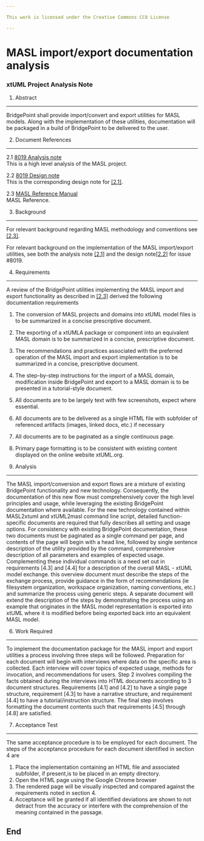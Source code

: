 ```yaml
---

This work is licensed under the Creative Commons CC0 License

---
```


# MASL import/export documentation analysis
### xtUML Project Analysis Note


1. Abstract
-----------
BridgePoint shall provide import/convert and export utilities for MASL models. Along with the 
implementation of these utilities, documentation will be packaged in a build of 
BridgePoint to be delivered to the user.

2. Document References
----------------------
<a id="2.1"></a>2.1 [8019 Analysis note](https://github.com/cortlandstarrett/mc/blob/8019_progen3/doc/notes/8019_masl/8019_masl_ant.md)  
This is a high level analysis of the MASL project.  

<a id="2.2"></a>2.2 [8019 Design note](https://github.com/cortlandstarrett/mc/blob/8019_progen3/doc/notes/8019_masl/8019_masl_dnt.md)  
This is the corresponding design note for [[2.1]](#2.1).  

<a id="2.3"></a>2.3 [MASL Reference Manual](https://github.com/leviathan747/mc/blob/8320_packaging/doc/notes/8073_masl_parser/8073_masl_parser.dnt.md)  
MASL Reference.  
  

3. Background
-------------
For relevant background regarding MASL methodology and conventions see [[2.3]](#2.3).

For relevant background on the implementation of the MASL import/export utilities, see both the 
analysis note [[2.1]](#2.1) and the design note[[2.2]](#2.2) for issue #8019.

4. Requirements
---------------

A review of the BridgePoint utilities implementing the MASL import and export functionality as described in [[2.3]](#2.3) derived the following documentation requirements

1. The conversion of MASL projects and domains into xtUML model files is to be summarized in a concise prescriptive document. 

2. The exporting of a xtUMLA package or component into an equivalent MASL domain is to be summarized in a concise, prescriptive document. 

3. The recommendations and practices associated with the preferred operation of the MASL import and export implementation is to be summarized in a 
concise, prescriptive document.

4. The step-by-step instructions for the import of a MASL domain, modification inside BridgePoint and export to a MASL domain is to be presented in 
a tutorial-style document.

5. All documents are to be largely text with few screenshots, expect where essential.

6. All documents are to be delivered as a single HTML file with subfolder of referenced artifacts (images, linked docs, etc.) if necessary

7. All documents are to be paginated as a single continuous page.

8. Primary page formatting is to be consistent with existing content displayed on the online website xtUML.org.  



5. Analysis
-----------

The MASL import/conversion and export flows are a mixture of existing BridgePoint functionality and new technology. Consequently, the documentation
of this new flow must comprehensively cover the high level principles and usage, while leveraging the existing BridgePoint documentation where available.
For the new technology contained within MASL2xtuml and xtUML2masl command line script, detailed function-specific documents are required that fully describes
all setting and usage options. For consistency with existing BridgePoint documentation, these two documents must be paginated as a single command per page, and contents
of the page will begin with a head line, followed by single sentence description of the utility provided by the command, comprehensive description of all parameters 
and examples of expected usage. Complementing these individual commands is a need set out in requirements [4.3] and [4.4] for a description of the overall MASL - xtUML model 
exchange. this overview document must describe the steps of the exchange process, provide guidance in the form of recommendations (ie filesystem organization, workspace organization,
naming conventions, etc.) and summarize the process using generic steps. A separate document will extend the description of the steps by demonstrating the process 
using an example that originates in the MASL model representation is exported into xtUML where it is modified before being exported back into an equivalent MASL model. 


6. Work Required
----------------
To implement the documentation package for the MASL import and export utilities a process involving three steps will be followed.
Preparation for each document will begin with interviews where data on the specific area is collected. Each interview will
cover topics of expected usage, methods for invocation, and recommendations for users. Step 2 involves compiling the facts obtained during the interviews into 
HTML documents according to 3 document structures. Requirements [4.1] and [4.2] to have a single page structure, requirement [4.3] to have a narrative structure, 
and requirement [4.4] to have a tutorial/instruction structure. The final step involves formatting the document contents such that requirements [4.5] through [4.8] 
are satisfied.
 

7. Acceptance Test
------------------
The same acceptance procedure is to be employed for each document. The steps of the acceptance procedure for each document identified in section 4 are
1. Place the implementation containing an HTML file and associated subfolder, if present,is to be placed in an empty directory.
2. Open the HTML page using the Google Chrome browser
3. The rendered page will be visually inspected and compared against the requirements noted in section 4. 
4. Acceptance will be granted if all identified deviations are shown to not detract from the accuracy or interfere with the comprehension of the meaning contained 
in the passage.

End
---

